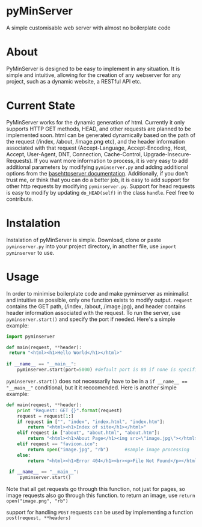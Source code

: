 # pyMinServer
A simple customisable web server with almost no boilerplate code

# About
PyMinServer is designed to be easy to implement in any situation. It is simple and intuitive, allowing for the creation of any webserver for any project, such as a dynamic website, a RESTful API etc.

# Current State
PyMinServer works for the dynamic generation of html. Currently it only supports HTTP GET methods, HEAD, and other requests are planned to be implemented soon. html can be generated dynamically based on the path of the request (/index, /about, /image.png etc), and the header information associated with that request (Accept-Language, Accept-Encoding, Host, Accept, User-Agent, DNT, Connection, Cache-Control, Upgrade-Insecure-Requests). If you want more information to process, it is very easy to add additional parameters by modifying `pyminserver.py` and adding additional options from the [basehttpserver documentation](https://docs.python.org/2/library/basehttpserver.html). Additionally, if you don't trust me, or think that you can do a better job, it is easy to add support for other http requests by modifying `pyminserver.py`. Support for head requests is easy to modify by updating `do_HEAD(self)` in the class `handle`. Feel free to contribute.

# Instalation
Instalation of pyMinServer is simple. Download, clone or paste `pyminserver.py` into your project directory, in another file, use `import pyminserver` to use.

# Usage
In order to minimise boilerplate code and make pyminserver as minimalist and intuitive as possible, only one function exists to modify output. `request` contains the GET path, (/index, /about, /image.jpg), and header contains header information associated with the request. To run the server, use `pyminserver.start()` and specify the port if needed. Here's a simple example:

```python
import pyminserver

def main(request, **header):
 return "<html><h1>Hello World</h1></html>"
    
if __name__ == "__main__":
    pyminserver.start(port=5000) #default port is 80 if none is specified
````

`pyminserver.start()` does not necessarily have to be in a `if __name__ == "__main__"` conditional, but it it reccomended. Here is another simple example:

```python
def main(request, **header):		
    print "Request: GET {}".format(request)		
    request = request[1:]		
    if request in ["", "index", "index.html", "index.htm"]:		
        return "<html><h1>Index of site</h1></html>"		
    elif request in ["about", "about.html", "about.htm"]:		
        return "<html><h1>About Page</h1><img src=\"image.jpg\"></html>"		
    elif request == "favicon.ico":		
        return open("image.jpg", "rb")      #sample image processing		
    else:		
        return "<html><h1>Error 404</h1><br><p>File Not Found</p></html>"		
		
 if __name__ == "__main__":		
     pyminserver.start()
```
Note that all get requests go through this function, not just for pages, so image requests also go through this function. to return an image, use `return open("image.png", "rb")`

support for handling `POST` requests can be used by implementing a function `post(request, **headers)`
